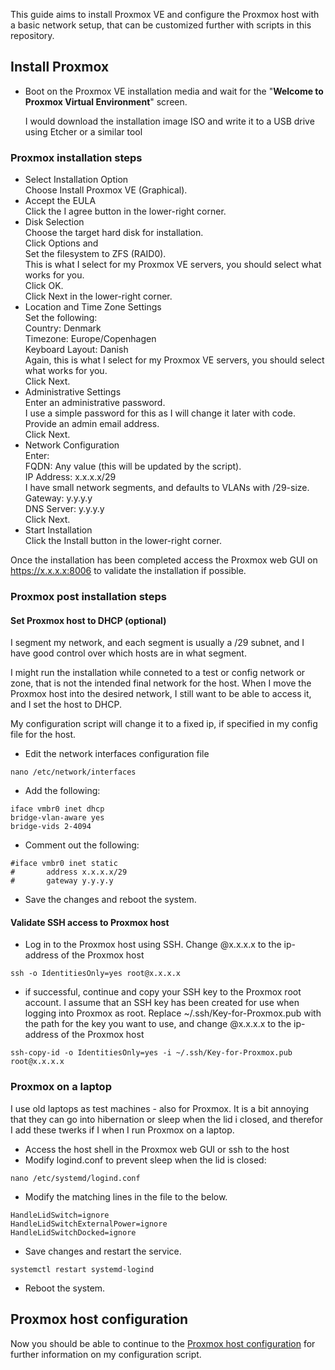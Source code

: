 This guide aims to install Proxmox VE and configure the Proxmox host with a basic network setup, that can be customized further with scripts in this repository.

## Install Proxmox
- Boot on the Proxmox VE installation media and wait for the "**Welcome to Proxmox Virtual Environment**" screen.
  
  I would download the installation image ISO and write it to a USB drive using Etcher or a similar tool

### Proxmox installation steps
- Select Installation Option  
	  Choose Install Proxmox VE (Graphical).
- Accept the EULA  
	  Click the I agree button in the lower-right corner.
- Disk Selection  
	  Choose the target hard disk for installation.  
	  Click Options and  
		  Set the filesystem to ZFS (RAID0).  
		  This is what I select for my Proxmox VE servers, you should select what works for you.  
	  Click OK.  
	  Click Next in the lower-right corner.  
- Location and Time Zone Settings  
	  Set the following:  
		  Country: Denmark  
		  Timezone: Europe/Copenhagen  
		  Keyboard Layout: Danish  
		  Again, this is what I select for my Proxmox VE servers, you should select what works for you.  
	  Click Next.  
- Administrative Settings  
	  Enter an administrative password.  
		  I use a simple password for this as I will change it later with code.  
	  Provide an admin email address.  
	  Click Next.
- Network Configuration  
	  Enter:  
		  FQDN: Any value (this will be updated by the script).  
		  IP Address: x.x.x.x/29  
			  I have small network segments, and defaults to VLANs with /29-size.  
		  Gateway: y.y.y.y  
		  DNS Server: y.y.y.y  
	  Click Next.
- Start Installation  
	  Click the Install button in the lower-right corner.
	
Once the installation has been completed access the Proxmox web GUI on https://x.x.x.x:8006 to validate the installation if possible.

### Proxmox post installation steps
#### Set Proxmox host to DHCP (optional)
I segment my network, and each segment is usually a /29 subnet, and I have good control over which hosts are in what segment. 

I might run the installation while conneted to a test or config network or zone, that is not the intended final network for the host. When I move the Proxmox host into the desired network, I still want to be able to access it, and I set the host to DHCP. 

My configuration script will change it to a fixed ip, if specified in my config file for the host.

- Edit the network interfaces configuration file
```
nano /etc/network/interfaces
```
- Add the following:
```
iface vmbr0 inet dhcp
bridge-vlan-aware yes
bridge-vids 2-4094
```
- Comment out the following:
```
#iface vmbr0 inet static
#       address x.x.x.x/29
#       gateway y.y.y.y
```
- Save the changes and reboot the system.

#### Validate SSH access to Proxmox host
- Log in to the Proxmox host using SSH. 
  Change @x.x.x.x to the ip-address of the Proxmox host 
```
ssh -o IdentitiesOnly=yes root@x.x.x.x
```
- if successful, continue and copy your SSH key to the Proxmox root account.
  I assume that an SSH key has been created for use when logging into Proxmox as root. Replace ~/.ssh/Key-for-Proxmox.pub with the path for the key you want to use, and change @x.x.x.x to the ip-address of the Proxmox host 
```
ssh-copy-id -o IdentitiesOnly=yes -i ~/.ssh/Key-for-Proxmox.pub root@x.x.x.x
```
### Proxmox on a laptop
I use old laptops as test machines - also for Proxmox. It is a bit annoying that they can go into hibernation or sleep when the lid i closed, and therefor I add these twerks if I when I run Proxmox on a laptop.

- Access the host shell in the Proxmox web GUI or ssh to the host
- Modify logind.conf to prevent sleep when the lid is closed: 
```
nano /etc/systemd/logind.conf
```
- Modify the matching lines in the file to the below.
```
HandleLidSwitch=ignore
HandleLidSwitchExternalPower=ignore
HandleLidSwitchDocked=ignore
```
- Save changes and restart the service.
```
systemctl restart systemd-logind
```
- Reboot the system. 

## Proxmox host configuration
Now you should be able to continue to the [Proxmox host configuration](https://github.com/PCH-ApS/proxmox/blob/main/Proxmox%20host%20configuration.md) for further information on my configuration script.




